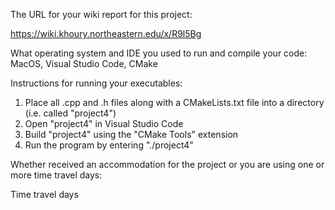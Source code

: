 The URL for your wiki report for this project:

https://wiki.khoury.northeastern.edu/x/R9l5Bg

What operating system and IDE you used to run and compile your code:
MacOS, Visual Studio Code, CMake

Instructions for running your executables:

1. Place all .cpp and .h files along with a CMakeLists.txt file into a directory (i.e. called "project4")
2. Open "project4" in Visual Studio Code
3. Build "project4" using the "CMake Tools" extension
4. Run the program by entering "./project4" 

Whether received an accommodation for the project or you are using one or more time travel days:

Time travel days
